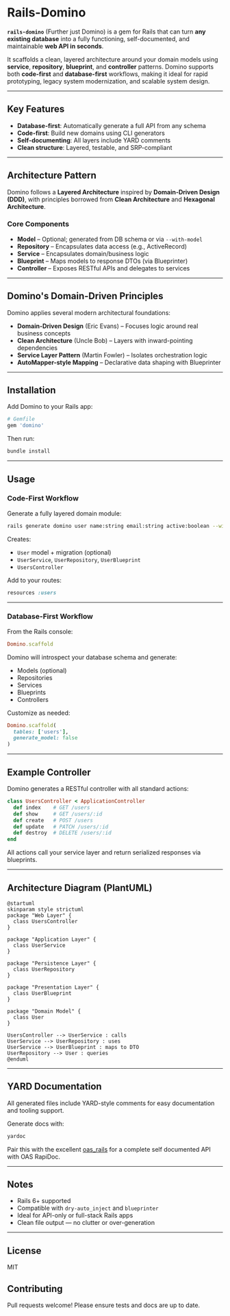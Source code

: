 # Rails-Domino

**`rails-domino`** (Further just Domino) is a gem for Rails that can turn **any existing database** into a fully functioning, self-documented, and maintainable **web API in seconds**.

It scaffolds a clean, layered architecture around your domain models using **service**, **repository**, **blueprint**, and **controller** patterns. Domino supports both **code-first** and **database-first** workflows, making it ideal for rapid prototyping, legacy system modernization, and scalable system design.

---

## Key Features

- **Database-first**: Automatically generate a full API from any schema
- **Code-first**: Build new domains using CLI generators
- **Self-documenting**: All layers include YARD comments
- **Clean structure**: Layered, testable, and SRP-compliant

---

## Architecture Pattern

Domino follows a **Layered Architecture** inspired by **Domain-Driven Design (DDD)**, with principles borrowed from **Clean Architecture** and **Hexagonal Architecture**.

### Core Components

- **Model** – Optional; generated from DB schema or via `--with-model`
- **Repository** – Encapsulates data access (e.g., ActiveRecord)
- **Service** – Encapsulates domain/business logic
- **Blueprint** – Maps models to response DTOs (via Blueprinter)
- **Controller** – Exposes RESTful APIs and delegates to services

---

## Domino's Domain-Driven Principles

Domino applies several modern architectural foundations:

- **Domain-Driven Design** (Eric Evans) – Focuses logic around real business concepts
- **Clean Architecture** (Uncle Bob) – Layers with inward-pointing dependencies
- **Service Layer Pattern** (Martin Fowler) – Isolates orchestration logic
- **AutoMapper-style Mapping** – Declarative data shaping with Blueprinter

---

## Installation

Add Domino to your Rails app:

```ruby
# Gemfile
gem 'domino'
```

Then run:

```bash
bundle install
```

---

## Usage

### Code-First Workflow

Generate a fully layered domain module:

```bash
rails generate domino user name:string email:string active:boolean --with-model
```

Creates:
- `User` model + migration (optional)
- `UserService`, `UserRepository`, `UserBlueprint`
- `UsersController`

Add to your routes:

```ruby
resources :users
```

---

### Database-First Workflow

From the Rails console:

```ruby
Domino.scaffold
```

Domino will introspect your database schema and generate:
- Models (optional)
- Repositories
- Services
- Blueprints
- Controllers

Customize as needed:

```ruby
Domino.scaffold(
  tables: ['users'],
  generate_model: false
)
```

---

## Example Controller

Domino generates a RESTful controller with all standard actions:

```ruby
class UsersController < ApplicationController
  def index    # GET /users
  def show     # GET /users/:id
  def create   # POST /users
  def update   # PATCH /users/:id
  def destroy  # DELETE /users/:id
end
```

All actions call your service layer and return serialized responses via blueprints.

---

## Architecture Diagram (PlantUML)

```plantuml
@startuml
skinparam style strictuml
package "Web Layer" {
  class UsersController
}

package "Application Layer" {
  class UserService
}

package "Persistence Layer" {
  class UserRepository
}

package "Presentation Layer" {
  class UserBlueprint
}

package "Domain Model" {
  class User
}

UsersController --> UserService : calls
UserService --> UserRepository : uses
UserService --> UserBlueprint : maps to DTO
UserRepository --> User : queries
@enduml
```

---

## YARD Documentation

All generated files include YARD-style comments for easy documentation and tooling support.

Generate docs with:

```bash
yardoc
```

Pair this with the excellent [oas_rails](https://github.com/a-chacon/oas_rails) for a complete self documented API with OAS RapiDoc.

---

## Notes

- Rails 6+ supported
- Compatible with `dry-auto_inject` and `blueprinter`
- Ideal for API-only or full-stack Rails apps
- Clean file output — no clutter or over-generation

---

## License

MIT

## Contributing

Pull requests welcome! Please ensure tests and docs are up to date.
